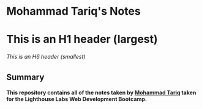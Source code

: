 # Mohammad Tariq's Notes
# This is an H1 header (largest)
###### This is an H6 header (smallest)

## Summary

#### This repository contains all of the notes taken by [Mohammad Tariq](https://github.com/MT91-dev) taken for the Lighthouse Labs Web Development Bootcamp.